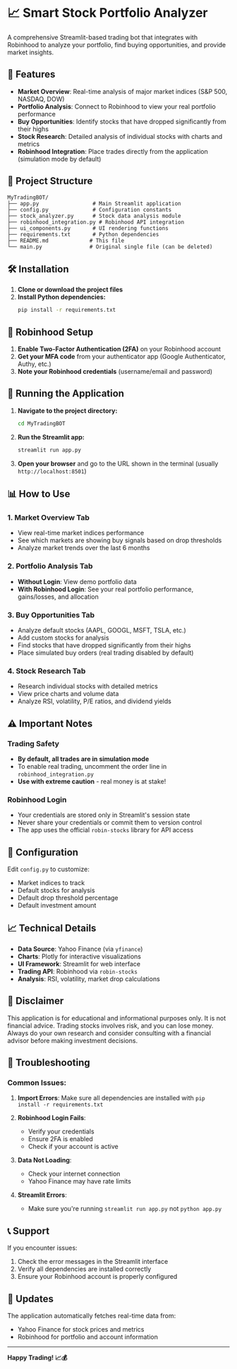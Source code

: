 # 📈 Smart Stock Portfolio Analyzer

A comprehensive Streamlit-based trading bot that integrates with Robinhood to analyze your portfolio, find buying opportunities, and provide market insights.

## 🚀 Features

- **Market Overview**: Real-time analysis of major market indices (S&P 500, NASDAQ, DOW)
- **Portfolio Analysis**: Connect to Robinhood to view your real portfolio performance
- **Buy Opportunities**: Identify stocks that have dropped significantly from their highs
- **Stock Research**: Detailed analysis of individual stocks with charts and metrics
- **Robinhood Integration**: Place trades directly from the application (simulation mode by default)

## 📁 Project Structure

```
MyTradingBOT/
├── app.py                 # Main Streamlit application
├── config.py              # Configuration constants
├── stock_analyzer.py      # Stock data analysis module
├── robinhood_integration.py # Robinhood API integration
├── ui_components.py       # UI rendering functions
├── requirements.txt       # Python dependencies
├── README.md             # This file
└── main.py               # Original single file (can be deleted)
```

## 🛠️ Installation

1. **Clone or download the project files**
2. **Install Python dependencies:**
   ```bash
   pip install -r requirements.txt
   ```

## 🔐 Robinhood Setup

1. **Enable Two-Factor Authentication (2FA)** on your Robinhood account
2. **Get your MFA code** from your authenticator app (Google Authenticator, Authy, etc.)
3. **Note your Robinhood credentials** (username/email and password)

## 🚀 Running the Application

1. **Navigate to the project directory:**
   ```bash
   cd MyTradingBOT
   ```

2. **Run the Streamlit app:**
   ```bash
   streamlit run app.py
   ```

3. **Open your browser** and go to the URL shown in the terminal (usually `http://localhost:8501`)

## 📊 How to Use

### 1. Market Overview Tab
- View real-time market indices performance
- See which markets are showing buy signals based on drop thresholds
- Analyze market trends over the last 6 months

### 2. Portfolio Analysis Tab
- **Without Login**: View demo portfolio data
- **With Robinhood Login**: See your real portfolio performance, gains/losses, and allocation

### 3. Buy Opportunities Tab
- Analyze default stocks (AAPL, GOOGL, MSFT, TSLA, etc.)
- Add custom stocks for analysis
- Find stocks that have dropped significantly from their highs
- Place simulated buy orders (real trading disabled by default)

### 4. Stock Research Tab
- Research individual stocks with detailed metrics
- View price charts and volume data
- Analyze RSI, volatility, P/E ratios, and dividend yields

## ⚠️ Important Notes

### Trading Safety
- **By default, all trades are in simulation mode**
- To enable real trading, uncomment the order line in `robinhood_integration.py`
- **Use with extreme caution** - real money is at stake!

### Robinhood Login
- Your credentials are stored only in Streamlit's session state
- Never share your credentials or commit them to version control
- The app uses the official `robin-stocks` library for API access

## 🔧 Configuration

Edit `config.py` to customize:
- Market indices to track
- Default stocks for analysis
- Default drop threshold percentage
- Default investment amount

## 📈 Technical Details

- **Data Source**: Yahoo Finance (via `yfinance`)
- **Charts**: Plotly for interactive visualizations
- **UI Framework**: Streamlit for web interface
- **Trading API**: Robinhood via `robin-stocks`
- **Analysis**: RSI, volatility, market drop calculations

## 🚨 Disclaimer

This application is for educational and informational purposes only. It is not financial advice. Trading stocks involves risk, and you can lose money. Always do your own research and consider consulting with a financial advisor before making investment decisions.

## 🐛 Troubleshooting

### Common Issues:

1. **Import Errors**: Make sure all dependencies are installed with `pip install -r requirements.txt`

2. **Robinhood Login Fails**: 
   - Verify your credentials
   - Ensure 2FA is enabled
   - Check if your account is active

3. **Data Not Loading**: 
   - Check your internet connection
   - Yahoo Finance may have rate limits

4. **Streamlit Errors**: 
   - Make sure you're running `streamlit run app.py` not `python app.py`

## 📞 Support

If you encounter issues:
1. Check the error messages in the Streamlit interface
2. Verify all dependencies are installed correctly
3. Ensure your Robinhood account is properly configured

## 🔄 Updates

The application automatically fetches real-time data from:
- Yahoo Finance for stock prices and metrics
- Robinhood for portfolio and account information

---

**Happy Trading! 📈💰** 